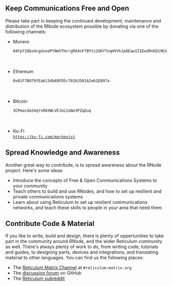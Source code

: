 [title]: <> (Donate)
## Keep Communications Free and Open
Please take part in keeping the continued development, maintenance and distribution of the RNode ecosystem possible by donating via one of the following channels:

- Monero<br/>
  ```
  84FpY1QbxHcgdseePYNmhTHcrgMX4nFfBYtz2GKYToqHVVhJp8Eaw1Z1EedRnKD19b3B8NiLCGVxzKV17UMmmeEsCrPyA5w
  ```
  <br/><br/>
- Ethereum<br/>
  ```
  0x81F7B979fEa6134bA9FD5c701b3501A2e61E897a
  ```
  <br/><br/>
- Bitcoin<br/>
  ```
  3CPmacGm34qYvR6XWLVEJmi2aNe3PZqUuq
  ```
  <br/><br/>
- Ko-Fi<br/>
  <a href="https://ko-fi.com/markqvist">`https://ko-fi.com/markqvist`</a>

## Spread Knowledge and Awareness
Another great way to contribute, is to spread awareness about the RNode project. Here's some ideas:

- Introduce the concepts of Free & Open Communications Systems to your community
- Teach others to build and use RNodes, and how to set up resilient and private communications systems
- Learn about using Reticulum to set up resilient communications networks, and teach these skills to people in your area that need them

## Contribute Code & Material
If you like to write, build and design, there is plenty of oppertunities to take part in the community around RNode, and the wider Reticulum community as well. There's always plenty of work to do, from writing code, tutorials and guides, to designing parts, devices and integrations, and translating material to other languages. You can find us the following places:

- The [Reticulum Matrix Channel](element://room/!TRaVWNnQhAbvuiSnEK%3Amatrix.org?via=matrix.org) at `#reticulum:matrix.org`
- The [discussion forum](https://github.com/markqvist/Reticulum/discussions) on GitHub
- The [Reticulum subreddit](https://reddit.com/r/reticulum)